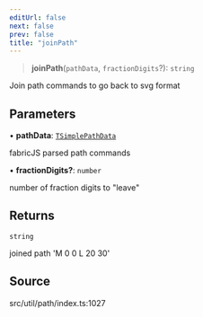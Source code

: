 ```yaml
---
editUrl: false
next: false
prev: false
title: "joinPath"
---
```


> **joinPath**(`pathData`, `fractionDigits`?): `string`

Join path commands to go back to svg format

## Parameters

• **pathData**: [`TSimplePathData`](../type-aliases/TSimplePathData.md)

fabricJS parsed path commands

• **fractionDigits?**: `number`

number of fraction digits to "leave"

## Returns

`string`

joined path 'M 0 0 L 20 30'

## Source

src/util/path/index.ts:1027
